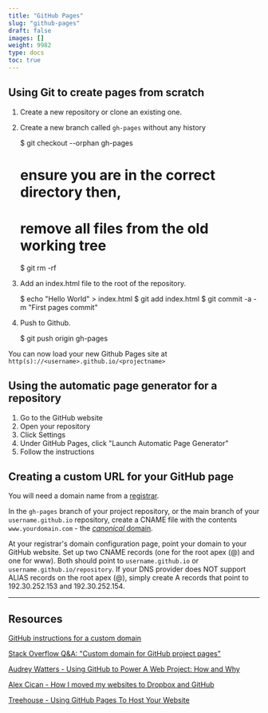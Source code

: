 ```yaml
---
title: "GitHub Pages"
slug: "github-pages"
draft: false
images: []
weight: 9982
type: docs
toc: true
---
```


## Using Git to create pages from scratch
 1. Create a new repository or clone an existing one.
 2. Create a new branch called `gh-pages` without any history


    $ git checkout --orphan gh-pages
    
    # ensure you are in the correct directory then,
    # remove all files from the old working tree
    $ git rm -rf
    

3. Add an index.html file to the root of the repository.
    

    $ echo "Hello World" > index.html
    $ git add index.html
    $ git commit -a -m "First pages commit"

4. Push to Github.
    

    $ git push origin gh-pages

You can now load your new Github Pages site at 
`http(s)://<username>.github.io/<projectname>`

## Using the automatic page generator for a repository
1. Go to the GitHub website
2. Open your repository
3. Click Settings
4. Under GitHub Pages, click "Launch Automatic Page Generator"
5. Follow the instructions

## Creating a custom URL for your GitHub page
You will need a domain name from a [registrar](https://en.wikipedia.org/wiki/Domain_name_registrar). 

In the `gh-pages` branch of your project repository, or the main branch of your `username.github.io` repository, create a CNAME file with the contents `www.yourdomain.com` - the [*canonical* domain](https://www.mattcutts.com/blog/seo-advice-url-canonicalization/). 

At your registrar's domain configuration page, point your domain to your GitHub website. 
Set up two CNAME records (one for the root apex (@) and one for www). Both should point to `username.github.io` or `username.github.io/repository`. 
If your DNS provider does NOT support ALIAS records on the root apex (@), simply create A records that point to 192.30.252.153 and 192.30.252.154. 

* * *

## Resources

[GitHub instructions for a custom domain](https://help.github.com/articles/using-a-custom-domain-with-github-pages/)

[Stack Overflow Q&A: "Custom domain for GitHub project pages"](http://stackoverflow.com/a/9123911/3193542)

[Audrey Watters - Using GitHub to Power A Web Project: How and Why](http://audreywatters.com/2013/07/07/how-to-run-your-site-on-github)

[Alex Cican - How I moved my websites to Dropbox and GitHub](https://alexcican.com/post/guide-hosting-website-dropbox-github/)

[Treehouse - Using GitHub Pages To Host Your Website](http://blog.teamtreehouse.com/using-github-pages-to-host-your-website)

